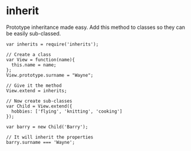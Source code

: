 # inherit

Prototype inheritance made easy. Add this method to classes
so they can be easily sub-classed.

    var inherits = require('inherits');

    // Create a class
    var View = function(name){ 
      this.name = name;
    };
    View.prototype.surname = "Wayne";

    // Give it the method
    View.extend = inherits;

    // Now create sub-classes
    var Child = View.extend({
      hobbies: ['flying', 'knitting', 'cooking']
    });

    var barry = new Child('Barry');
    
    // It will inherit the properties
    barry.surname === 'Wayne';
